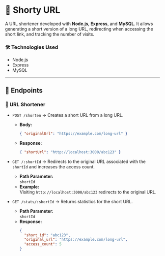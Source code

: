 # 🔗 Shorty URL

A URL shortener developed with **Node.js**, **Express**, and **MySQL**. It allows generating a short version of a long URL, redirecting when accessing the short link, and tracking the number of visits.

### 🛠 Technologies Used

- Node.js  
- Express  
- MySQL  

---

## 📡 Endpoints

### 🔗 **URL Shortener**
- `POST /shorten` → Creates a short URL from a long URL.
  - **Body:**  
    ```json
    { "originalUrl": "https://example.com/long-url" }
    ```
  - **Response:**  
    ```json
    { "shortUrl": "http://localhost:3000/abc123" }
    ```

- `GET /:shortId` → Redirects to the original URL associated with the `shortId` and increases the access count.
  - **Path Parameter:**  
    `shortId`  
  - **Example:**  
    Visiting `http://localhost:3000/abc123` redirects to the original URL.

- `GET /stats/:shortId` → Returns statistics for the short URL.
  - **Path Parameter:**  
    `shortId`  
  - **Response:**  
    ```json
    {
      "short_id": "abc123",
      "original_url": "https://example.com/long-url",
      "access_count": 5
    }
    ```

